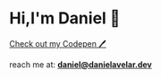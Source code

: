 # Hi,I'm Daniel 👋

[Check out my Codepen 🖊](https://codepen.io/avelar01danny)

reach me at: **daniel@danielavelar.dev**

